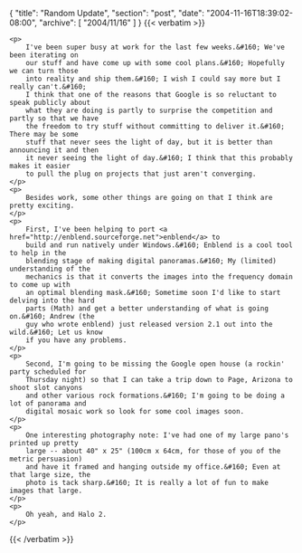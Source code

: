{
  "title": "Random Update",
  "section": "post",
  "date": "2004-11-16T18:39:02-08:00",
  "archive": [
    "2004/11/16"
  ]
}
{{< verbatim >}}

    <p>
        I've been super busy at work for the last few weeks.&#160; We've been iterating on
        our stuff and have come up with some cool plans.&#160; Hopefully we can turn those
        into reality and ship them.&#160; I wish I could say more but I really can't.&#160;
        I think that one of the reasons that Google is so reluctant to speak publicly about
        what they are doing is partly to surprise the competition and partly so that we have
        the freedom to try stuff without committing to deliver it.&#160; There may be some
        stuff that never sees the light of day, but it is better than announcing it and then
        it never seeing the light of day.&#160; I think that this probably makes it easier
        to pull the plug on projects that just aren't converging.
    </p>
    <p>
        Besides work, some other things are going on that I think are pretty exciting.
    </p>
    <p>
        First, I've been helping to port <a href="http://enblend.sourceforge.net">enblend</a> to
        build and run natively under Windows.&#160; Enblend is a cool tool to help in the
        blending stage of making digital panoramas.&#160; My (limited) understanding of the
        mechanics is that it converts the images into the frequency domain to come up with
        an optimal blending mask.&#160; Sometime soon I'd like to start delving into the hard
        parts (Math) and get a better understanding of what is going on.&#160; Andrew (the
        guy who wrote enblend) just released version 2.1 out into the wild.&#160; Let us know
        if you have any problems.
    </p>
    <p>
        Second, I'm going to be missing the Google open house (a rockin' party scheduled for
        Thursday night) so that I can take a trip down to Page, Arizona to shoot slot canyons
        and other various rock formations.&#160; I'm going to be doing a lot of panorama and
        digital mosaic work so look for some cool images soon.
    </p>
    <p>
        One interesting photography note: I've had one of my large pano's printed up pretty
        large -- about 40" x 25" (100cm x 64cm, for those of you of the metric persuasion)
        and have it framed and hanging outside my office.&#160; Even at that large size, the
        photo is tack sharp.&#160; It is really a lot of fun to make images that large.
    </p>
    <p>
        Oh yeah, and Halo 2.
    </p>

{{< /verbatim >}}
